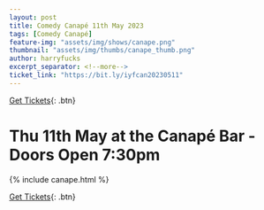 ```yaml
---
layout: post
title: Comedy Canapé 11th May 2023
tags: [Comedy Canapé]
feature-img: "assets/img/shows/canape.png"
thumbnail: "assets/img/thumbs/canape_thumb.png"
author: harryfucks
excerpt_separator: <!--more-->
ticket_link: "https://bit.ly/iyfcan20230511"
---
```


[Get Tickets]({{page.ticket_link}}){: .btn}

# Thu 11th May at the Canapé Bar - Doors Open 7:30pm

{% include canape.html %}

[Get Tickets]({{page.ticket_link}}){: .btn}
